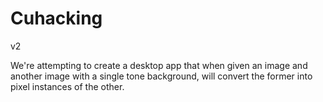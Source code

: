 # Cuhacking
v2

We're attempting to create a desktop app that when given an image and another image with a single tone background, will convert the former into pixel instances of the other.